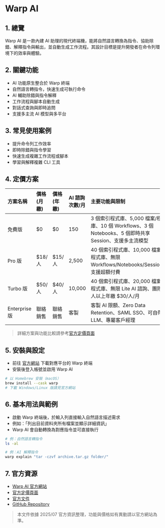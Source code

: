 # Warp AI

## 1. 總覽
Warp AI 是一款內建 AI 助理的現代終端機，能將自然語言轉換為指令、協助除錯、解釋指令與輸出，並自動生成工作流程。其設計目標是提升開發者在命令列環境下的效率與體驗。

## 2. 關鍵功能
- AI 功能原生整合於 Warp 終端
- 自然語言轉指令，快速生成可執行命令
- AI 輔助除錯與指令解釋
- 工作流程與腳本自動生成
- 對話式查詢與即時追問
- 支援多主流 AI 模型與多平台

## 3. 常見使用案例
- 提升命令列工作效率
- 即時除錯與指令學習
- 快速生成複雜工作流程或腳本
- 學習與解釋複雜 CLI 工具

## 4. 定價方案
| 方案名稱      | 價格 (月繳)         | 價格 (年繳)         | AI 諮詢次數/月 | 主要功能與限制                                                                                 |
| :------------ | :------------------ | :------------------ | :------------ | :------------------------------------------------------------------------------------------- |
| 免費版        | $0                  | $0                  | 150           | 3 個索引程式庫、5,000 檔案/程式庫、10 個 Workflows、3 個 Notebooks、5 個即時共享 Session、支援多主流模型 |
| Pro 版        | $18/人              | $15/人              | 2,500         | 40 個索引程式庫、10,000 檔案/程式庫、無限 Workflows/Notebooks/Session、支援超額付費               |
| Turbo 版      | $50/人              | $40/人              | 10,000        | 40 個索引程式庫、20,000 檔案/程式庫、無限 Lite AI 諮詢、團隊 3 人以上年繳 $30/人/月                |
| Enterprise 版 | 聯絡銷售            | 聯絡銷售            | 客製           | 客製 AI 限額、Zero Data Retention、SAML SSO、可自帶 LLM、專屬客戶經理                              |

> 詳細方案與功能比較請參考[官方定價頁面](https://www.warp.dev/pricing)

## 5. 安裝與設定
- 前往 [官方網站](https://www.warp.dev/download) 下載對應平台的 Warp 終端
- 安裝後登入帳號並啟用 Warp AI

```bash
# 以 Homebrew 安裝（macOS）
brew install --cask warp
# 下載 Windows/Linux 版請見官方網站
```

## 6. 基本用法與範例
- 啟動 Warp 終端後，於輸入列直接輸入自然語言描述需求
- 例如：「列出目前資料夾所有檔案並顯示詳細資訊」
- Warp AI 會自動轉換為對應指令並可直接執行

```bash
# 例：自然語言轉指令
ls -al

# 例：AI 解釋指令
warp explain "tar -czvf archive.tar.gz folder/"
```

## 7. 官方資源
- [Warp AI 官方網站](https://www.warp.dev/warp-ai)
- [官方定價頁面](https://www.warp.dev/pricing)
- [官方文件](https://docs.warp.dev/)
- [GitHub Repository](https://github.com/warpdotdev/Warp)

> 本文件依據 2025/07 官方資訊整理，功能與價格如有異動請以官方網站為準。
